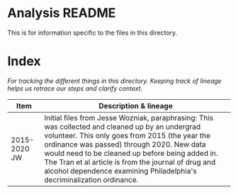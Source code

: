 # Analysis README
This is for information specific to the files in this directory.

# Index
_For tracking the different things in this directory. Keeping track of lineage helps us retrace our steps and clarify context._

Item | Description & lineage
--- | --- 
2015-2020 JW | Initial files from Jesse Wozniak, paraphrasing: This was collected and cleaned up by an undergrad volunteer. This only goes from 2015 (the year the ordinance was passed) through 2020. New data would need to be cleaned up before being added in. The Tran et al article is from the journal of drug and alcohol dependence examining Philadelphia's decriminalization ordinance.